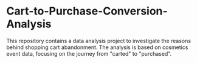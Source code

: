 # Cart-to-Purchase-Conversion-Analysis
This repository contains a data analysis project to investigate the reasons behind shopping cart abandonment. The analysis is based on cosmetics event data, focusing on the journey from "carted" to "purchased".
